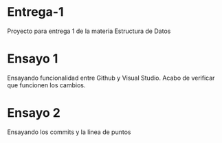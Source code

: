 # Entrega-1
Proyecto para entrega 1 de la materia Estructura de Datos

# Ensayo 1
Ensayando funcionalidad entre Github y Visual Studio. Acabo de verificar que funcionen los cambios.

# Ensayo 2
Ensayando los commits y la linea de puntos 